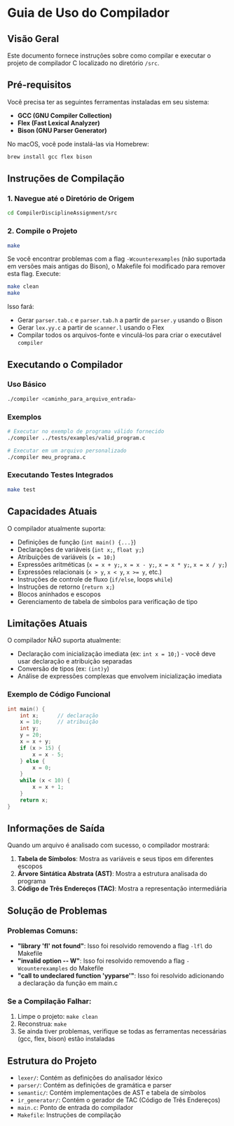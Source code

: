 # Guia de Uso do Compilador

## Visão Geral
Este documento fornece instruções sobre como compilar e executar o projeto de compilador C localizado no diretório `/src`.

## Pré-requisitos

Você precisa ter as seguintes ferramentas instaladas em seu sistema:
- **GCC (GNU Compiler Collection)**
- **Flex (Fast Lexical Analyzer)**
- **Bison (GNU Parser Generator)**

No macOS, você pode instalá-las via Homebrew:
```bash
brew install gcc flex bison
```

## Instruções de Compilação

### 1. Navegue até o Diretório de Origem
```bash
cd CompilerDisciplineAssignment/src
```

### 2. Compile o Projeto
```bash
make
```

Se você encontrar problemas com a flag `-Wcounterexamples` (não suportada em versões mais antigas do Bison), o Makefile foi modificado para remover esta flag. Execute:
```bash
make clean
make
```

Isso fará:
- Gerar `parser.tab.c` e `parser.tab.h` a partir de `parser.y` usando o Bison
- Gerar `lex.yy.c` a partir de `scanner.l` usando o Flex
- Compilar todos os arquivos-fonte e vinculá-los para criar o executável `compiler`

## Executando o Compilador

### Uso Básico
```bash
./compiler <caminho_para_arquivo_entrada>
```

### Exemplos
```bash
# Executar no exemplo de programa válido fornecido
./compiler ../tests/examples/valid_program.c

# Executar em um arquivo personalizado
./compiler meu_programa.c
```

### Executando Testes Integrados
```bash
make test
```

## Capacidades Atuais

O compilador atualmente suporta:
- Definições de função (`int main() {...}`)
- Declarações de variáveis (`int x;`, `float y;`)
- Atribuições de variáveis (`x = 10;`)
- Expressões aritméticas (`x = x + y;`, `x = x - y;`, `x = x * y;`, `x = x / y;`)
- Expressões relacionais (`x > y`, `x < y`, `x >= y`, etc.)
- Instruções de controle de fluxo (`if/else`, loops `while`)
- Instruções de retorno (`return x;`)
- Blocos aninhados e escopos
- Gerenciamento de tabela de símbolos para verificação de tipo

## Limitações Atuais

O compilador NÃO suporta atualmente:
- Declaração com inicialização imediata (ex: `int x = 10;`) - você deve usar declaração e atribuição separadas
- Conversão de tipos (ex: `(int)y`)
- Análise de expressões complexas que envolvem inicialização imediata

### Exemplo de Código Funcional
```c
int main() {
    int x;      // declaração
    x = 10;     // atribuição
    int y;
    y = 20;
    x = x + y;
    if (x > 15) {
        x = x - 5;
    } else {
        x = 0;
    }
    while (x < 10) {
        x = x + 1;
    }
    return x;
}
```

## Informações de Saída

Quando um arquivo é analisado com sucesso, o compilador mostrará:
1. **Tabela de Símbolos**: Mostra as variáveis e seus tipos em diferentes escopos
2. **Árvore Sintática Abstrata (AST)**: Mostra a estrutura analisada do programa
3. **Código de Três Endereços (TAC)**: Mostra a representação intermediária

## Solução de Problemas

### Problemas Comuns:
- **"library 'fl' not found"**: Isso foi resolvido removendo a flag `-lfl` do Makefile
- **"invalid option -- W"**: Isso foi resolvido removendo a flag `-Wcounterexamples` do Makefile
- **"call to undeclared function 'yyparse'"**: Isso foi resolvido adicionando a declaração da função em main.c

### Se a Compilação Falhar:
1. Limpe o projeto: `make clean`
2. Reconstrua: `make`
3. Se ainda tiver problemas, verifique se todas as ferramentas necessárias (gcc, flex, bison) estão instaladas

## Estrutura do Projeto
- `lexer/`: Contém as definições do analisador léxico
- `parser/`: Contém as definições de gramática e parser
- `semantic/`: Contém implementações de AST e tabela de símbolos
- `ir_generator/`: Contém o gerador de TAC (Código de Três Endereços)
- `main.c`: Ponto de entrada do compilador
- `Makefile`: Instruções de compilação